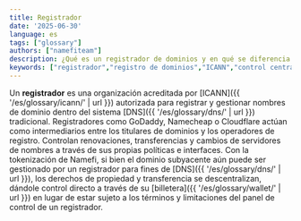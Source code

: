 ```yaml
---
title: Registrador
date: '2025-06-30'
language: es
tags: ["glossary"]
authors: ["namefiteam"]
description: ¿Qué es un registrador de dominios y en qué se diferencia de la gestión de dominios en cadena?
keywords: ["registrador","registro de dominios","ICANN","control centralizado","gestión de dominios"]
---
```


Un **registrador** es una organización acreditada por [ICANN]({{ '/es/glossary/icann/' | url }}) autorizada para registrar y gestionar nombres de dominio dentro del sistema [DNS]({{ '/es/glossary/dns/' | url }}) tradicional. Registradores como GoDaddy, Namecheap o Cloudflare actúan como intermediarios entre los titulares de dominios y los operadores de registro. Controlan renovaciones, transferencias y cambios de servidores de nombres a través de sus propias políticas e interfaces. Con la tokenización de Namefi, si bien el dominio subyacente aún puede ser gestionado por un registrador para fines de [DNS]({{ '/es/glossary/dns/' | url }}), los derechos de propiedad y transferencia se descentralizan, dándole control directo a través de su [billetera]({{ '/es/glossary/wallet/' | url }}) en lugar de estar sujeto a los términos y limitaciones del panel de control de un registrador.